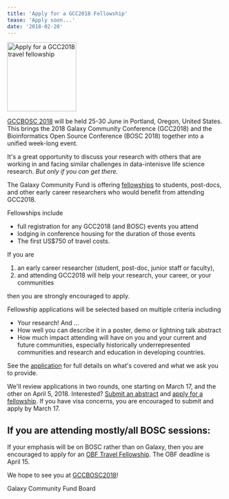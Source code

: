 ```yaml
---
title: 'Apply for a GCC2018 Fellowship'
tease: 'Apply soon...'
date: '2018-02-20'
---
```

[<img class="float-right" src="/images/logos/gcc-bosc-2018-logo-boxed-300.png" alt='Apply for a GCC2018 travel fellowship' width="160" />](https://gccbosc2018.sched.com/)

[GCCBOSC 2018](https://gccbosc2018.sched.com/) will be held 25-30 June in Portland, Oregon, United States.  This brings the 2018 Galaxy Community Conference (GCC2018) and the Bioinformatics Open Source Conference (BOSC 2018) together into a unified week-long event.

It's a great opportunity to discuss your research with others that are working in and facing similar challenges in data-intenisve life science research.  *But only if you can get there.*

The Galaxy Community Fund is offering [fellowships](http://bit.ly/gcc2018apply) to students, post-docs, and other early career researchers who would benefit from attending GCC2018.

Fellowships include

- full registration for any GCC2018 (and BOSC) events you attend
- lodging in conference housing for the duration of those events
- The first US$750 of travel costs.

If you are

1. an early career researcher (student, post-doc, junior staff or faculty),
1. and attending GCC2018 will help your research, your career, or your communities

then you are strongly encouraged to apply.

Fellowship applications will be selected based on multiple criteria including

- Your research! And ...
- How well you can describe it in a poster, demo or lightning talk abstract
- How much impact attending will have on you and your current and future communities, especially historically underrepresented communities and research and education in developing countries.

See the [application](http://bit.ly/gcc2018apply) for full details on what's covered and what we ask you to provide.

We'll review applications in two rounds, one starting on March 17, and the other on April 5, 2018. Interested?  [Submit an abstract](https://easychair.org/conferences/?conf=gccbosc2018) and [apply for a fellowship](http://bit.ly/gcc2018apply).  If you have visa concerns, you are encouraged to submit and apply by March 17.

## If you are attending mostly/all BOSC sessions:

If your emphasis will be on BOSC rather than on Galaxy, then you are encouraged to apply for an [OBF Travel Fellowship](https://github.com/OBF/obf-docs/blob/master/Travel_fellowships.md).  The OBF deadline is April 15.


We hope to see you at [GCCBOSC2018](https://gccbosc2018.sched.com/)!

Galaxy Community Fund Board
